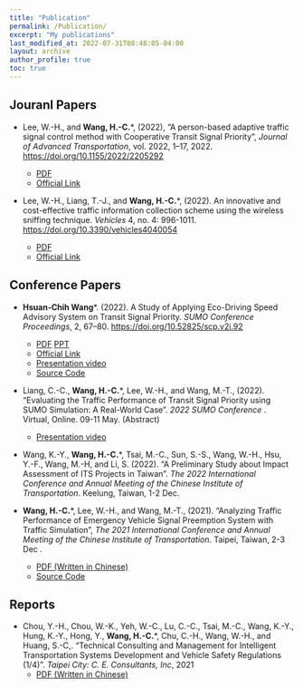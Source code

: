 ```yaml
---
title: "Publication"
permalink: /Publication/
excerpt: "My publications"
last_modified_at: 2022-07-31T08:48:05-04:00
layout: archive
author_profile: true
toc: true
---
```

## Jouranl Papers

* Lee, W.-H., and **Wang, H.-C.***, (2022), “A person-based adaptive traffic signal control method with Cooperative Transit Signal Priority”, _Journal of Advanced Transportation_, vol. 2022, 1–17, 2022. https://doi.org/10.1155/2022/2205292
    * [PDF](https://downloads.hindawi.com/journals/jat/2022/2205292.pdf)
    * [Official Link](https://www.hindawi.com/journals/jat/2022/2205292/)

* Lee, W.-H., Liang, T.-J., and **Wang, H.-C.***, (2022). An innovative and cost-effective traffic information collection scheme using the wireless sniffing technique. _Vehicles_ 4, no. 4: 996-1011. https://doi.org/10.3390/vehicles4040054
    * [PDF](https://www.mdpi.com/2624-8921/4/4/54/pdf)
    * [Official Link](https://www.mdpi.com/2624-8921/4/4/54/htm)


## Conference Papers
* **Hsuan-Chih Wang***. (2022). A Study of Applying Eco-Driving Speed Advisory System on Transit Signal Priority. _SUMO Conference Proceedings_, 2, 67–80. https://doi.org/10.52825/scp.v2i.92
    * [PDF](https://www.tib-op.org/ojs/index.php/scp/article/view/92/274)  [PPT](https://drive.google.com/file/d/1KXYqJMPf9h2Lo3W0goVXAnMryyF-fz1P/view?usp=sharing)
    * [Official Link](https://www.tib-op.org/ojs/index.php/scp/article/view/92)
    * [Presentation video](https://www.youtube.com/watch?v=JInBlui6-N0)
    * [Source Code](https://github.com/HsuanChih-Wang/SUMO_SpeedAdviosry_on_TSP)

* Liang, C.-C., **Wang, H.-C.***, Lee, W.-H., and Wang, M.-T., (2022). “Evaluating the Traffic Performance of Transit Signal Priority using SUMO Simulation: A Real-World Case”. _2022 SUMO Conference_ . Virtual, Online. 09-11 May. (Abstract)
    * [Presentation video](https://www.youtube.com/watch?v=orrKpgA8jCw)

* Wang, K.-Y., **Wang, H.-C.***, Tsai, M.-C., Sun, S.-S., Wang, W.-H., Hsu, Y.-F., Wang, M.-H, and Li, S. (2022).  “A Preliminary Study about Impact Assessment of ITS Projects in Taiwan”. _The 2022 International Conference and Annual Meeting of the Chinese Institute of Transportation_. Keelung, Taiwan, 1-2 Dec.

* **Wang, H.-C.***, Lee, W.-H., and Wang, M.-T., (2021). “Analyzing Traffic Performance of Emergency Vehicle Signal Preemption System with Traffic Simulation”, _The 2021 International Conference and Annual Meeting of the Chinese Institute of Transportation_. Taipei, Taiwan, 2-3 Dec .
    * [PDF (Written in Chinese)](https://drive.google.com/file/d/1vTM0b8LKxvHh9tR4WEOto3LcVLClVC_u/view?usp=sharing)
    * [Source Code](https://github.com/HsuanChih-Wang/EVSP_Simulation-CTRR_2021_Paper-)


## Reports
* Chou, Y.-H., Chou, W.-K., Yeh, W.-C., Lu, C.-C., Tsai, M.-C., Wang, K.-Y., Hung, K.-Y., Hong, Y., **Wang, H.-C.***, Chu, C.-H., Wang, W.-H., and Huang, S.-C,. “Technical Consulting and Management for Intelligent Transportation Systems Development and Vehicle Safety Regulations (1/4)”. _Taipei City: C. E. Consultants, Inc_, 2021
    * [PDF (Written in Chinese)](https://drive.google.com/file/d/1fG7KUb_NV0NUPicrRBDgloq9mdH0j_Tg/view?usp=sharing)


